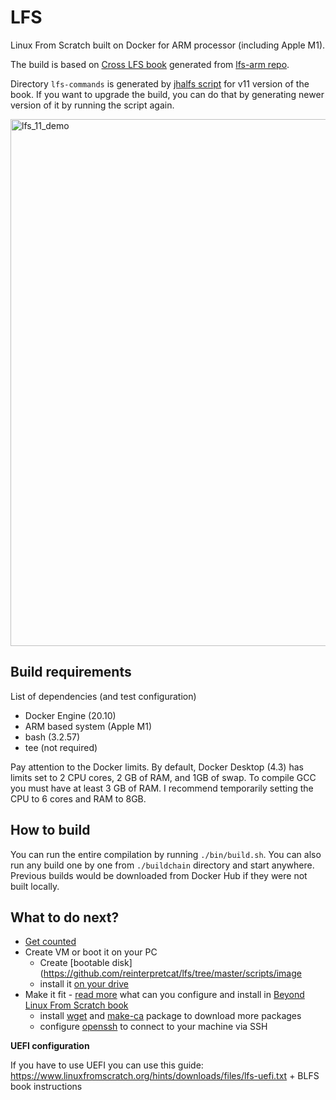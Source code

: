 # LFS

Linux From Scratch built on Docker for ARM processor (including Apple M1).

The build is based on [Cross LFS book](https://clfs.org/~kb0iic/lfs-systemd) generated from [lfs-arm repo](https://github.com/cross-lfs/lfs-arm#systemd).

Directory `lfs-commands` is generated by [jhalfs script](https://www.linuxfromscratch.org/alfs/download.html) for v11 version of the book. If you want to upgrade the build, you can do that by generating newer version of it by running the script again.

<img width="843" alt="lfs_11_demo" src="https://user-images.githubusercontent.com/6120972/148394417-9ff292a6-2516-401c-af5a-b1ad8fc30e4f.png" style="max-width: 100%;">

## Build requirements

List of dependencies (and test configuration)
  * Docker Engine (20.10)
  * ARM based system (Apple M1)
  * bash (3.2.57)
  * tee (not required)

Pay attention to the Docker limits. By default, Docker Desktop (4.3) has limits set to 2 CPU cores, 2 GB of RAM, and 1GB of swap. To compile GCC you must have at least 3 GB of RAM. I recommend temporarily setting the CPU to 6 cores and RAM to 8GB.

## How to build

You can run the entire compilation by running `./bin/build.sh`. You can also run any build one by one from `./buildchain` directory and start anywhere. Previous builds would be downloaded from Docker Hub if they were not built locally.

## What to do next?

* [Get counted](https://www.linuxfromscratch.org/cgi-bin/lfscounter.php)
* Create VM or boot it on your PC
  * Create [bootable disk](https://github.com/reinterpretcat/lfs/tree/master/scripts/image
  * install it [on your drive](https://www.linuxfromscratch.org/lfs/view/stable-systemd/chapter07/cleanup.html#:~:text=7.14.2.-,Backup,-Note)
* Make it fit - [read more](https://clfs.org/~kb0iic/lfs-systemd/chapter11/reboot.html) what can you configure and install in [Beyond Linux From Scratch book](https://www.linuxfromscratch.org/blfs/view/systemd/index.html)
  * install [wget](https://www.linuxfromscratch.org/blfs/view/systemd/basicnet/wget.html) and [make-ca](https://www.linuxfromscratch.org/blfs/view/systemd/postlfs/make-ca.html) package to download more packages
  * configure [openssh](https://www.linuxfromscratch.org/blfs/view/systemd/postlfs/openssh.html) to connect to your machine via SSH

**UEFI configuration**

If you have to use UEFI you can use this guide: https://www.linuxfromscratch.org/hints/downloads/files/lfs-uefi.txt + BLFS book instructions
